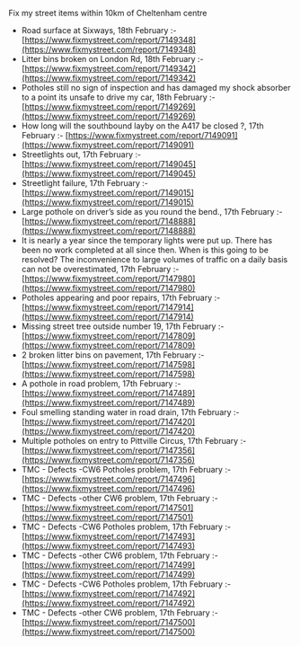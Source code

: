 Fix my street items within 10km of Cheltenham centre

<!-- fix_marker starts -->

- Road surface at Sixways, 18th February :- [https://www.fixmystreet.com/report/7149348](https://www.fixmystreet.com/report/7149348)
- Litter bins broken on London Rd, 18th February :- [https://www.fixmystreet.com/report/7149342](https://www.fixmystreet.com/report/7149342)
- Potholes still no sign of inspection and has damaged my shock absorber to a point its unsafe to drive my car, 18th February :- [https://www.fixmystreet.com/report/7149269](https://www.fixmystreet.com/report/7149269)
- How long will the southbound layby on the A417 be closed ?, 17th February :- [https://www.fixmystreet.com/report/7149091](https://www.fixmystreet.com/report/7149091)
- Streetlights out, 17th February :- [https://www.fixmystreet.com/report/7149045](https://www.fixmystreet.com/report/7149045)
- Streetlight failure, 17th February :- [https://www.fixmystreet.com/report/7149015](https://www.fixmystreet.com/report/7149015)
- Large pothole on driver’s side as you round the bend., 17th February :- [https://www.fixmystreet.com/report/7148888](https://www.fixmystreet.com/report/7148888)
- It is nearly a year since the temporary lights were put up. There has been no work completed at all since then. When is this going to be resolved? The inconvenience to large volumes of traffic on a daily basis can not be overestimated, 17th February :- [https://www.fixmystreet.com/report/7147980](https://www.fixmystreet.com/report/7147980)
- Potholes appearing and poor repairs, 17th February :- [https://www.fixmystreet.com/report/7147914](https://www.fixmystreet.com/report/7147914)
- Missing street tree outside number 19, 17th February :- [https://www.fixmystreet.com/report/7147809](https://www.fixmystreet.com/report/7147809)
- 2 broken litter bins on pavement, 17th February :- [https://www.fixmystreet.com/report/7147598](https://www.fixmystreet.com/report/7147598)
- A pothole in road problem, 17th February :- [https://www.fixmystreet.com/report/7147489](https://www.fixmystreet.com/report/7147489)
- Foul smelling standing water in road drain, 17th February :- [https://www.fixmystreet.com/report/7147420](https://www.fixmystreet.com/report/7147420)
- Multiple potholes on entry to Pittville Circus, 17th February :- [https://www.fixmystreet.com/report/7147356](https://www.fixmystreet.com/report/7147356)
- TMC - Defects -CW6 Potholes  problem, 17th February :- [https://www.fixmystreet.com/report/7147496](https://www.fixmystreet.com/report/7147496)
- TMC - Defects -other CW6 problem, 17th February :- [https://www.fixmystreet.com/report/7147501](https://www.fixmystreet.com/report/7147501)
- TMC - Defects -CW6 Potholes  problem, 17th February :- [https://www.fixmystreet.com/report/7147493](https://www.fixmystreet.com/report/7147493)
- TMC - Defects -other CW6 problem, 17th February :- [https://www.fixmystreet.com/report/7147499](https://www.fixmystreet.com/report/7147499)
- TMC - Defects -CW6 Potholes  problem, 17th February :- [https://www.fixmystreet.com/report/7147492](https://www.fixmystreet.com/report/7147492)
- TMC - Defects -other CW6 problem, 17th February :- [https://www.fixmystreet.com/report/7147500](https://www.fixmystreet.com/report/7147500)

<!-- fix_marker ends -->